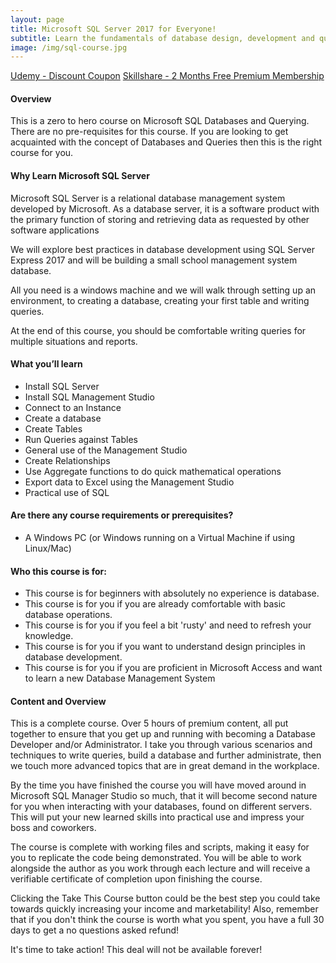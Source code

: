 ```yaml
---
layout: page
title: Microsoft SQL Server 2017 for Everyone!
subtitle: Learn the fundamentals of database design, development and querying using Microsoft SQL Server 2017
image: /img/sql-course.jpg
---
```


<div class="text-center jumbotron">
    <a href="http://bit.ly/2J3Shya" target="_blank" class="btn std-btn btn-xlg btn-common">Udemy - Discount Coupon</a>
    <a href="https://skl.sh/2PUgPfs" target="_blank" class="btn std-btn btn-xlg btn-common">Skillshare - 2 Months Free Premium Membership</a>
</div>

#### Overview
This is a zero to hero course on Microsoft SQL Databases and Querying. There are no pre-requisites for this course. If you are looking to get acquainted with the concept of Databases and Queries then this is the right course for you. 


#### Why Learn Microsoft SQL Server
Microsoft SQL Server is a relational database management system developed by Microsoft. As a database server, it is a software product with the primary function of storing and retrieving data as requested by other software applications

We will explore best practices in database development using SQL Server Express 2017 and will be building a small school management system database. 

All you need is a windows machine and we will walk through setting up an environment, to creating a database, creating your first table and writing queries. 

At the end of this course, you should be comfortable writing queries for multiple situations and reports. 


#### What you’ll learn
<ul class="list-style check-list pl-0">
    <li>
    <i class="fa fa-check light-green" aria-hidden="true"></i> Install SQL Server </li>
    <li>
    <i class="fa fa-check light-green" aria-hidden="true"></i> Install SQL Management Studio </li>
    <li>
    <i class="fa fa-check light-green" aria-hidden="true"></i> Connect to an Instance </li>
    <li>
    <i class="fa fa-check light-green" aria-hidden="true"></i> Create a database   </li>
    <li>
    <i class="fa fa-check light-green" aria-hidden="true"></i> Create Tables </li>
    <li>
    <i class="fa fa-check light-green" aria-hidden="true"></i> Run Queries against Tables  </li>
    <li>
    <i class="fa fa-check light-green" aria-hidden="true"></i> General use of the Management Studio  </li>
    <li>
    <i class="fa fa-check light-green" aria-hidden="true"></i> Create Relationships    </li>
    <li>
    <i class="fa fa-check light-green" aria-hidden="true"></i> Use Aggregate functions to do quick mathematical operations    </li>
    <li> <i class="fa fa-check light-green" aria-hidden="true"></i> Export data to Excel using the Management Studio </li>
    <li> <i class="fa fa-check light-green" aria-hidden="true"></i> Practical use of SQL </li>
</ul>

#### Are there any course requirements or prerequisites?
<ul class="list-style check-list pl-0">
    <li>
    <i class="fa fa-check light-green" aria-hidden="true"></i> A Windows PC (or Windows running on a Virtual Machine if using Linux/Mac) </li> 
    </ul> 

#### Who this course is for:
<ul class="list-style check-list pl-0">
    <li>
    <i class="fa fa-check light-green" aria-hidden="true"></i> This course is for beginners with absolutely no experience is database. </li>
    <li>
    <i class="fa fa-check light-green" aria-hidden="true"></i>This course is for you if you are already comfortable with basic database operations.  </li>
    <li>
    <i class="fa fa-check light-green" aria-hidden="true"></i> This course is for you if you feel a bit 'rusty' and need to refresh your knowledge. </li>
    <li>
    <i class="fa fa-check light-green" aria-hidden="true"></i> This course is for you if you want to understand design principles in database development. </li>
    <li>
    <i class="fa fa-check light-green" aria-hidden="true"></i> This course is for you if you are proficient in Microsoft Access and want to learn a new Database Management System </li>
</ul>


#### Content and Overview
This is a complete course. Over 5 hours of premium content, all put together to ensure that you get up and running with becoming a Database Developer and/or Administrator. I take you through various scenarios and techniques to write queries, build a database and further administrate, then we touch more advanced topics that are in great demand in the workplace. 

By the time you have finished the course you will have moved around in Microsoft SQL Manager Studio so much, that it will become second nature for you when interacting with your databases, found on different servers. This will put your new learned skills into practical use and impress your boss and coworkers.

The course is complete with working files and scripts, making it easy for you to replicate the code being demonstrated. You will be able to work alongside the author as you work through each lecture and will receive a verifiable certificate of completion upon finishing the course.

Clicking the Take This Course button could be the best step you could take towards quickly increasing your income and marketability! Also, remember that if you don't think the course is worth what you spent, you have a full 30 days to get a no questions asked refund!

It's time to take action! This deal will not be available forever!

